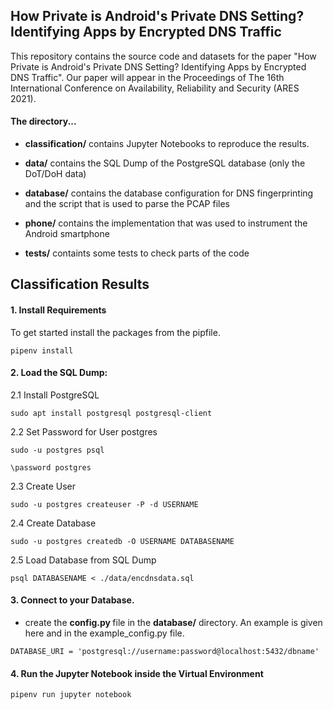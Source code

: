 ## How Private is Android's Private DNS Setting? Identifying Apps by Encrypted DNS Traffic

This repository contains the source code and datasets for the paper "How Private is Android's Private DNS Setting? Identifying Apps by Encrypted DNS Traffic". Our paper will appear in the Proceedings of The 16th International Conference on Availability, Reliability and Security (ARES 2021).

#### The directory...

* <strong>classification/</strong> contains Jupyter Notebooks to reproduce the results.

* <strong>data/</strong> contains the SQL Dump of the PostgreSQL database (only the DoT/DoH data)

* <strong>database/</strong> contains the database configuration for DNS fingerprinting and the script that is used to parse the PCAP files

* <strong>phone/</strong> contains the implementation that was used to instrument the Android smartphone

* <strong>tests/</strong> containts some tests to check parts of the code

## Classification Results

#### 1. Install Requirements

To get started install the packages from the pipfile.

```
pipenv install
```

#### 2. Load the SQL Dump:

2.1 Install PostgreSQL

```
sudo apt install postgresql postgresql-client
```

2.2 Set Password for User postgres

```
sudo -u postgres psql 
```

```
\password postgres  
```

2.3 Create User 

```
sudo -u postgres createuser -P -d USERNAME 
```

2.4 Create Database

```
sudo -u postgres createdb -O USERNAME DATABASENAME 
```

2.5 Load Database from SQL Dump

```
psql DATABASENAME < ./data/encdnsdata.sql 
```

#### 3. Connect to your Database.

* create the <strong> config.py </strong> file in the <strong>database/</strong> directory. 
  An example is given here and in the example_config.py file. 

```
DATABASE_URI = 'postgresql://username:password@localhost:5432/dbname'
```

#### 4. Run the Jupyter Notebook inside the Virtual Environment

```
pipenv run jupyter notebook
```

